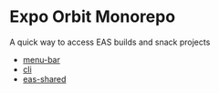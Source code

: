 # Expo Orbit Monorepo

A quick way to access EAS builds and snack projects

- [menu-bar](./apps/menu-bar/README.md)
- [cli](./apps/cli/README.md)
- [eas-shared](./packages/eas-shared/README.md)
